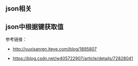 ## json相关


## json中根据键获取值

参考链接：

- <http://yuxisanren.iteye.com/blog/1895807>

- <https://blog.csdn.net/w405722907/article/details/72828041>

